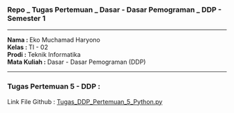 ### Repo _ Tugas Pertemuan _ Dasar - Dasar Pemograman _ DDP - Semester 1
<hr />

<b>Nama : </b>Eko Muchamad Haryono <br />
<b>Kelas : </b>TI - 02 <br />
<b>Prodi : </b>Teknik Informatika <br />
<b>Mata Kuliah : </b>Dasar - Dasar Pemograman (DDP) <br />

<hr />

<h3>Tugas Pertemuan 5 - DDP :</h3>

Link File Github : <a href="https://github.com/ekomh170/Tugas_Pertemuan_Dasar_Dasar_Pemograman/blob/ry_dev/Tugas_DDP_Pertemuan_5_Python.py">Tugas_DDP_Pertemuan_5_Python.py</a>

